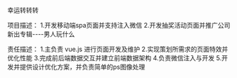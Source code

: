# 
幸运转转转

项目描述：
1.开发移动端spa页面并支持注入微信 
2.开发抽奖活动页面并推广公司新出专辑----男人玩什么

责任描述：
1.主负责 vue.js 进行页面开发及维护 
2.实现策划所需求的页面特效并优化性能 
3.完成前后端数据交互并建立前端数据架构 
4.负责微信注入与开发 
5.开发并提供设计优化方案，并负责简单的ps图像处理
